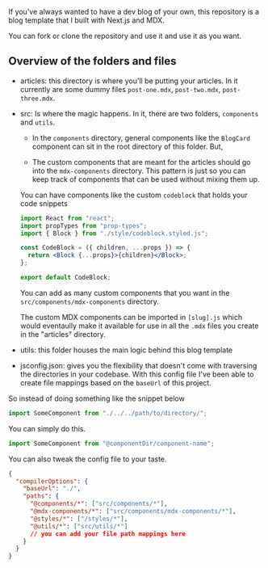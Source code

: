 If you've always wanted to have a dev blog of your own, this repository is a blog template that I built with Next.js and MDX.

You can fork or clone the repository and use it and use it as you want.

## Overview of the folders and files

- articles: this directory is where you'll be putting your articles. In it currently are some dummy files `post-one.mdx`, `post-two.mdx`, `post-three.mdx`.

- src: Is where the magic happens. In it, there are two folders, `components` and `utils`.

  - In the `components` directory, general components like the `BlogCard` component can sit in the root directory of this folder. But,

  - The custom components that are meant for the articles should go into the `mdx-components` directory. This pattern is just so you can keep track of components that can be used without mixing them up.

  You can have components like the custom `codeblock` that holds your code snippets

  ```jsx
  import React from "react";
  import propTypes from "prop-types";
  import { Block } from "./style/codeblock.styled.js";

  const CodeBlock = ({ children, ...props }) => {
    return <Block {...props}>{children}</Block>;
  };

  export default CodeBlock;
  ```

  You can add as many custom components that you want in the `src/components/mdx-components` directory.

  The custom MDX components can be imported in `[slug].js` which would eventaully make it available for use in all the `.mdx` files you create in the "articles" directory.

- utils: this folder houses the main logic behind this blog template

- jsconfig.json: gives you the flexibility that doesn't come with traversing the directories in your codebase. With this config file I've been able to create file mappings based on the `baseUrl` of this project.

So instead of doing something like the snippet below

```jsx
import SomeComponent from "./../../path/to/directory/";
```

You can simply do this.

```jsx
import SomeComponent from "@componentDir/component-name";
```

You can also tweak the config file to your taste.

```json
{
  "compilerOptions": {
    "baseUrl": "./",
    "paths": {
      "@components/*": ["src/components/*"],
      "@mdx-components/*": ["src/components/mdx-components/*"],
      "@styles/*": ["/styles/*"],
      "@utils/*": ["src/utils/*"]
      // you can add your file path mappings here
    }
  }
}
```
